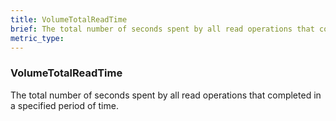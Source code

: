 ```yaml
---
title: VolumeTotalReadTime
brief: The total number of seconds spent by all read operations that completed in a specified period of time.
metric_type:
---
```

### VolumeTotalReadTime

The total number of seconds spent by all read operations that completed in a specified period of time.
